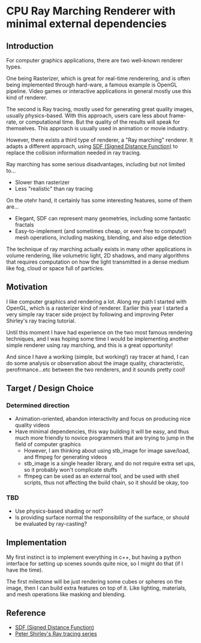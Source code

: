 # CPU Ray Marching Renderer with minimal external dependencies

## Introduction

For computer graphics applications, there are two well-known renderer types.

One being Rasterizer, which is great for real-time renderering, and is often being implemented through hard-ware, a famous example is OpenGL pipeline. Video games or interactive applications in general mostly use this kind of renderer.

The second is Ray tracing, mostly used for generating great quality images, usually physics-based. With this approach, users care less about frame-rate, or computational time. But the quality of the results will speak for themselves. This approach is usually used in animation or movie industry.

However, there exists a third type of renderer, a "Ray marching" renderer. It adapts a different approach, using [SDF (Signed Distance Function)](https://iquilezles.org/www/articles/distfunctions/distfunctions.htm) to replace the collision information needed in ray tracing.

Ray marching has some serious disadvantages, including but not limited to...

* Slower than rasterizer
* Less "realistic" than ray tracing

On the otehr hand, it certainly has some interesting features, some of them are...

* Elegant, SDF can represent many geometries, including some fantastic fractals
* Easy-to-implement (and sometimes cheap, or even free to compute!) mesh operations, including masking, blending, and also edge detection

The technique of ray marching actually exists in many other applications in volume rendering, like volumetric light, 2D shadows, and many algorithms that requires computation on how the light transmitted in a dense medium like fog, cloud or space full of particles.

## Motivation

I like computer graphics and rendering a lot. Along my path I started with OpenGL, which is a rasterizer kind of renderer. Earlier this year I started a very simple ray tracer side project by following and improving Peter Shirley's ray tracing tutorial.

Until this moment I have had experience on the two most famous rendering techniques, and I was hoping some time I would be implementing another simple renderer using ray marching, and this is a great opportunity!

And since I have a working (simple, but working!) ray tracer at hand, I can do some analysis or observation about the image quality, characteristic, perofrmance...etc between the two renderers, and it sounds pretty cool!


## Target / Design Choice

### Determined direction

* Animation-oriented, abandon interactivity and focus on producing nice quality videos
* Have minimal dependencies, this way building it will be easy, and thus much more friendly to novice programmers that are trying to jump in the field of computer graphics
    * However, I am thinking about using stb_image for image save/load, and ffmpeg for generating videos
    * stb_image is a single header library, and do not require extra set ups, so it probably won't complicate stuffs
    * ffmpeg can be used as an external tool, and be used with shell scripts, thus not affecting the build chain, so it should be okay, too

### TBD

* Use physics-based shading or not?
* Is providing surface normal the responsibility of the surface, or should be evaluated by ray-casting?


## Implementation

My first instinct is to implement everything in c++, but having a python interface for setting up scenes sounds quite nice, so I might do that (if I have the time).

The first milestone will be just rendering some cubes or spheres on the image, then I can build extra features on top of it. Like lighting, materials, and mesh operations like masking and blending.


## Reference

* [SDF (Signed Distance Function)](https://iquilezles.org/www/articles/distfunctions/distfunctions.htm)
* [Peter Shirley's Ray tracing series](https://github.com/RayTracing/raytracing.github.io)